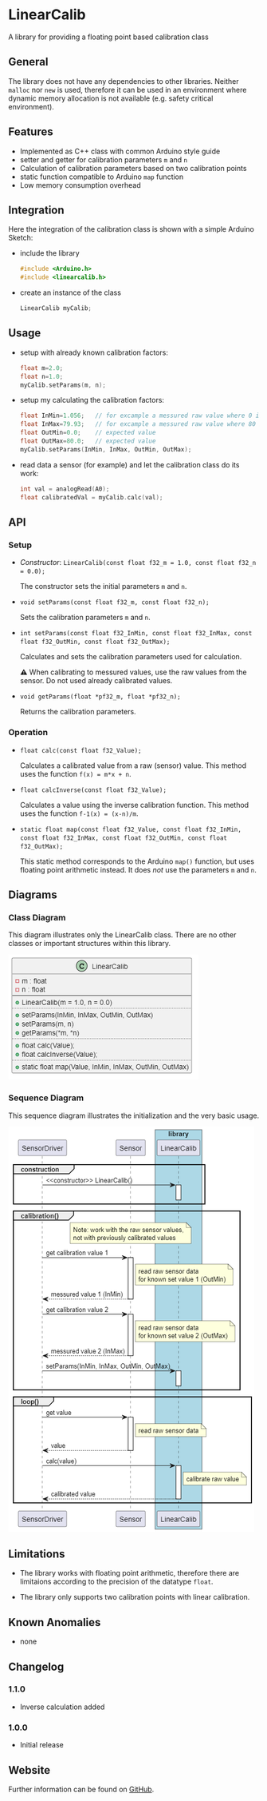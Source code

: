 # LinearCalib

A library for providing a floating point based calibration class

## General

The library does not have any dependencies to other libraries. Neither `malloc` nor `new` is used, therefore it can be used in an environment where 
dynamic memory allocation is not available (e.g. safety critical environment). 

## Features

* Implemented as C++ class with common Arduino style guide
* setter and getter for calibration parameters `m` and `n` 
* Calculation of calibration parameters based on two calibration points
* static function compatible to Arduino `map` function
* Low memory consumption overhead

## Integration

Here the integration of the calibration class is shown with a simple Arduino Sketch:

* include the library

  ```C++
  #include <Arduino.h>
  #include <linearcalib.h>
  ```

* create an instance of the class

  ```C++
  LinearCalib myCalib;
  ```

## Usage

* setup with already known calibration factors:

  ```C++
  float m=2.0;
  float n=1.0;
  myCalib.setParams(m, n);
  ```

* setup my calculating the calibration factors:

  ```C++
  float InMin=1.056;   // for excample a messured raw value where 0 is expected
  float InMax=79.93;   // for excample a messured raw value where 80 is expected
  float OutMin=0.0;    // expected value
  float OutMax=80.0;   // expected value
  myCalib.setParams(InMin, InMax, OutMin, OutMax);
  ```

* read data a sensor (for example) and let the calibration class do its work:

  ```C++
  int val = analogRead(A0); 
  float calibratedVal = myCalib.calc(val);
  ```


## API

### Setup

* *Constructor*: `LinearCalib(const float f32_m = 1.0, const float f32_n = 0.0);`

  The constructor sets the initial parameters `m` and `n`. 

* `void setParams(const float f32_m, const float f32_n);`

  Sets the calibration parameters `m` and `n`. 

* `int setParams(const float f32_InMin, const float f32_InMax, const float f32_OutMin, const float f32_OutMax);`

  Calculates and sets the calibration parameters used for calculation.

  :warning: When calibrating to messured values, use the raw values from the sensor. Do not used already calibrated values.

* `void getParams(float *pf32_m, float *pf32_n);`

  Returns the calibration parameters.

### Operation

* `float calc(const float f32_Value);`

  Calculates a calibrated value from a raw (sensor) value. This method uses the function `f(x) = m*x + n`.

* `float calcInverse(const float f32_Value);`

  Calculates a value using the inverse calibration function. This method uses the function `f-1(x) = (x-n)/m`. 

* `static float map(const float f32_Value, const float f32_InMin, const float f32_InMax, const float f32_OutMin, const float f32_OutMax);`

  This static method corresponds to the Arduino `map()` function, but uses floating point arithmetic instead. It does *not* use the parameters `m` and `n`. 

## Diagrams

### Class Diagram

This diagram illustrates only the LinearCalib class. There are no other classes or important structures within this library.

![Class Diagram](doc/class_diagram.png)

### Sequence Diagram

This sequence diagram illustrates the initialization and the very basic usage. 

![Sequence Diagram](doc/sequence_diagram.png)


## Limitations
                                               
* The library works with floating point arithmetic, therefore there are limitaions according to the precision of the datatype `float`.

* The library only supports two calibration points with linear calibration. 


## Known Anomalies

* none


## Changelog

### 1.1.0

* Inverse calculation added


### 1.0.0

* Initial release


## Website

Further information can be found on [GitHub](https://github.com/steftri/linearcalib).

